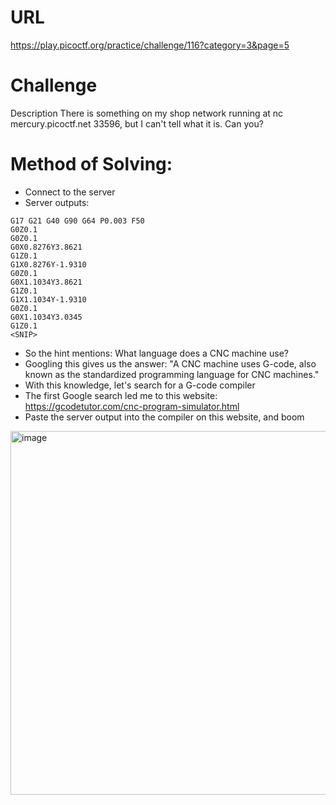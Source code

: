 # URL
https://play.picoctf.org/practice/challenge/116?category=3&page=5

# Challenge
Description
There is something on my shop network running at nc mercury.picoctf.net 33596, but I can't tell what it is. Can you?

# Method of Solving:
* Connect to the server
* Server outputs:
```
G17 G21 G40 G90 G64 P0.003 F50
G0Z0.1
G0Z0.1
G0X0.8276Y3.8621
G1Z0.1
G1X0.8276Y-1.9310
G0Z0.1
G0X1.1034Y3.8621
G1Z0.1
G1X1.1034Y-1.9310
G0Z0.1
G0X1.1034Y3.0345
G1Z0.1
<SNIP>
```

* So the hint mentions: What language does a CNC machine use?
* Googling this gives us the answer: "A CNC machine uses G-code, also known as the standardized programming language for CNC machines."
* With this knowledge, let's search for a G-code compiler
* The first Google search led me to this website: https://gcodetutor.com/cnc-program-simulator.html
* Paste the server output into the compiler on this website, and boom

<img width="1700" height="582" alt="image" src="https://github.com/user-attachments/assets/8f17b60e-f362-4b1a-b566-a491f0518bfc" />
